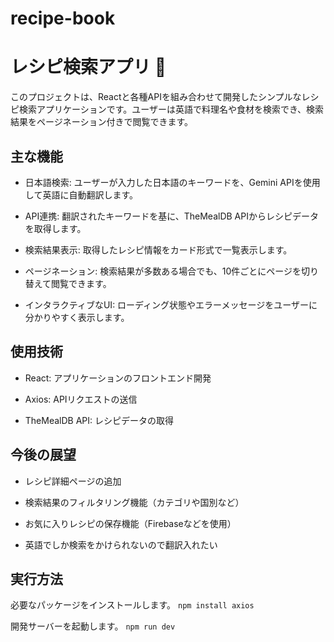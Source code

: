 # recipe-book

# レシピ検索アプリ 🍳
このプロジェクトは、Reactと各種APIを組み合わせて開発したシンプルなレシピ検索アプリケーションです。ユーザーは英語で料理名や食材を検索でき、検索結果をページネーション付きで閲覧できます。

## 主な機能
- 日本語検索: ユーザーが入力した日本語のキーワードを、Gemini APIを使用して英語に自動翻訳します。

- API連携: 翻訳されたキーワードを基に、TheMealDB APIからレシピデータを取得します。

- 検索結果表示: 取得したレシピ情報をカード形式で一覧表示します。

- ページネーション: 検索結果が多数ある場合でも、10件ごとにページを切り替えて閲覧できます。

- インタラクティブなUI: ローディング状態やエラーメッセージをユーザーに分かりやすく表示します。

## 使用技術
- React: アプリケーションのフロントエンド開発

- Axios: APIリクエストの送信

- TheMealDB API: レシピデータの取得

## 今後の展望
- レシピ詳細ページの追加

- 検索結果のフィルタリング機能（カテゴリや国別など）

- お気に入りレシピの保存機能（Firebaseなどを使用）

- 英語でしか検索をかけられないので翻訳入れたい
  
## 実行方法
必要なパッケージをインストールします。
```npm install axios```

開発サーバーを起動します。
```npm run dev```
